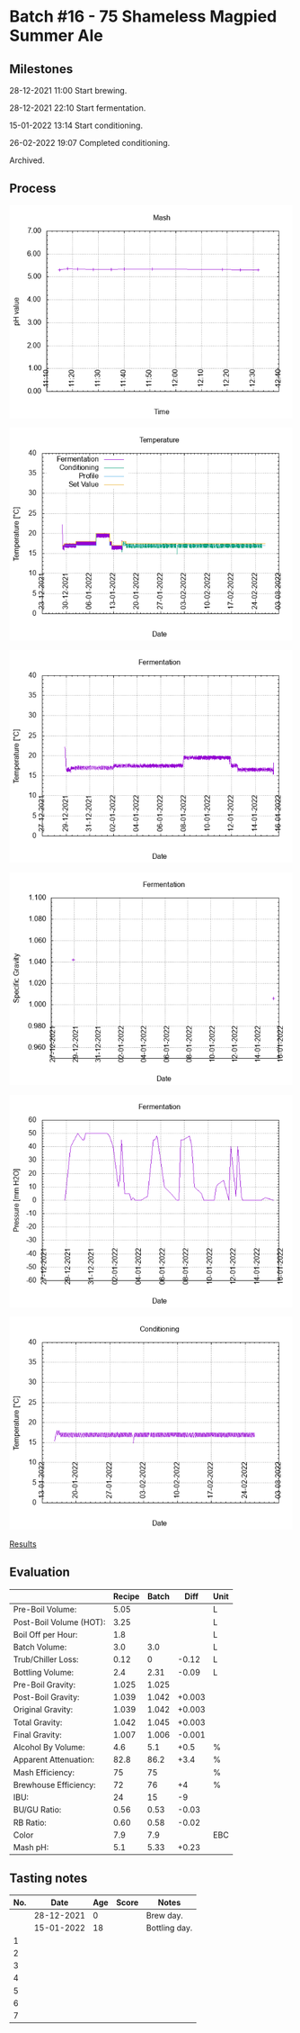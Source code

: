 # Batch #16 - 75 Shameless Magpied Summer Ale 

## Milestones

28-12-2021 11:00 Start brewing.

28-12-2021 22:10 Start fermentation.

15-01-2022 13:14 Start conditioning.

26-02-2022 19:07 Completed conditioning.

Archived.

## Process

![mash pH](mash_ph.png)

![temperature](temperature.png)

![fermentation](fermentation.png)

![specific gravity](gravity.png)

![pressure](pressure.png)

![conditioning](conditioning.png)

[Results](./Batch_16_75_Shameless_Magpied_Summer_Ale_results.pdf)

## Evaluation

|                         | Recipe | Batch | Diff   | Unit |
|-------------------------|--------|-------|--------|------|
| Pre-Boil Volume:        | 5.05   |       |        | L    |
| Post-Boil Volume (HOT): | 3.25   |       |        | L    |
| Boil Off per Hour:      | 1.8    |       |        | L    |
| Batch Volume:           | 3.0    | 3.0   |        | L    |
| Trub/Chiller Loss:      | 0.12   | 0     | -0.12  | L    |
| Bottling Volume:        | 2.4    | 2.31  | -0.09  | L    |
| Pre-Boil Gravity:       | 1.025  | 1.025 |        |      |
| Post-Boil Gravity:      | 1.039  | 1.042 | +0.003 |      |
| Original Gravity:       | 1.039  | 1.042 | +0.003 |      |
| Total Gravity:          | 1.042  | 1.045 | +0.003 |      |
| Final Gravity:          | 1.007  | 1.006 | -0.001 |      |
| Alcohol By Volume:      | 4.6    | 5.1   | +0.5   | %    |
| Apparent Attenuation:   | 82.8   | 86.2  | +3.4   | %    |
| Mash Efficiency:        | 75     | 75    |        | %    |
| Brewhouse Efficiency:   | 72     | 76    | +4     | %    |
| IBU:                    | 24     | 15    | -9     |      |
| BU/GU Ratio:            | 0.56   | 0.53  | -0.03  |      |
| RB Ratio:               | 0.60   | 0.58  | -0.02  |      |
| Color                   | 7.9    | 7.9   |        | EBC  |
| Mash pH:                | 5.1    | 5.33  | +0.23  |      |

## Tasting notes

| No. | Date       | Age | Score | Notes |
|-----|------------|-----|-------|-------|
|     | 28-12-2021 |   0 |       | Brew day. |
|     | 15-01-2022 |  18 |       | Bottling day. |
|   1 |            |     |       |  |
|   2 |            |     |       |  |
|   3 |            |     |       |  |
|   4 |            |     |       |  |
|   5 |            |     |       |  |
|   6 |            |     |       |  |
|   7 |            |     |       |  |
